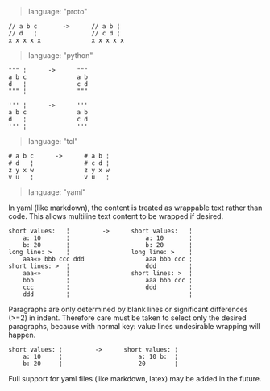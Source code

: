 > language: "proto"

    // a b c       ->      // a b ¦
    // d   ¦               // c d ¦
    x x x x x              x x x x x

> language: "python"

    """ ¦      ->      """
    a b c              a b
    d   ¦              c d
    """ ¦              """

    ''' ¦      ->      '''
    a b c              a b
    d   ¦              c d
    ''' ¦              '''

> language: "tcl"

    # a b c      ->      # a b ¦
    # d   ¦              # c d ¦
    z y x w              z y x w
    v u   ¦              v u   ¦

> language: "yaml"

In yaml (like markdown), the content is treated as wrappable text rather than
code. This allows multiline text content to be wrapped if desired.

    short values:   ¦         ->      short values:   ¦
        a: 10       ¦                     a: 10       ¦
        b: 20       ¦                     b: 20       ¦
    long line: >    ¦                 long line: >    ¦
        aaa«» bbb ccc ddd                 aaa bbb ccc ¦
    short lines: >  ¦                     ddd         ¦
        aaa«»       ¦                 short lines: >  ¦
        bbb         ¦                     aaa bbb ccc ¦
        ccc         ¦                     ddd         ¦
        ddd         ¦                                 ¦

Paragraphs are only determined by blank lines or significant differences (>=2)
in indent. Therefore care must be taken to select only the desired paragraphs,
because with normal key: value lines undesirable wrapping will happen. 

    short values: ¦         ->      short values: ¦
        a: 10     ¦                     a: 10 b:  ¦
        b: 20     ¦                     20        ¦

Full support for yaml files (like markdown, latex) may be added in the future.
